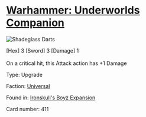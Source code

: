 # [Warhammer: Underworlds Companion](https://guidokessels.github.io/wh-underworlds)

  

![Shadeglass Darts](https://warhammerunderworlds.com/wp-content/uploads/sites/6/2017/12/411_ENG-Shadeglass-Darts.png)

<div class="whu-weapon">[Hex] 3 [Sword] 3 [Damage] 1</div><br /> On a critical hit, this Attack action has +1 Damage

Type: Upgrade

Faction: [Universal](https://guidokessels.github.io/wh-underworlds/factions/universal)

Found in: [Ironskull's Boyz Expansion](https://guidokessels.github.io/wh-underworlds/locations/ironskulls-boyz-expansion)

Card number: 411
